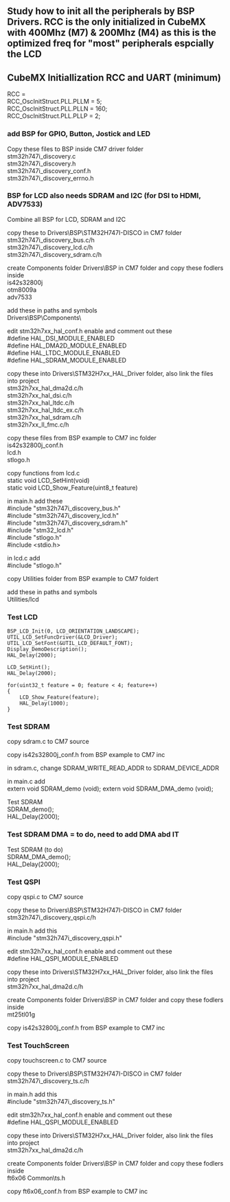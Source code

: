 ## Study how to init all the peripherals by BSP Drivers. RCC is the only initialized in CubeMX with 400Mhz (M7) & 200Mhz (M4) as this is the optimized freq for "most" peripherals espcially the LCD

## CubeMX Initiallization RCC and UART (minimum)  

RCC =   
	RCC_OscInitStruct.PLL.PLLM = 5;  
	RCC_OscInitStruct.PLL.PLLN = 160;  
	RCC_OscInitStruct.PLL.PLLP = 2;  
	
	
### add BSP for GPIO, Button, Jostick and LED 

Copy these files to BSP inside CM7 driver folder   
	stm32h747i_discovery.c  
	stm32h747i_discovery.h  
	stm32h747i_discovery_conf.h  
	stm32h747i_discovery_errno.h  


### BSP for LCD also needs SDRAM and I2C (for DSI to HDMI, ADV7533)

Combine all BSP for LCD, SDRAM and I2C

copy these to Drivers\BSP\STM32H747I-DISCO in CM7 folder   
	stm32h747i_discovery_bus.c/h   
	stm32h747i_discovery_lcd.c/h  
	stm32h747i_discovery_sdram.c/h  

create Components folder Drivers\BSP in CM7 folder and copy these fodlers inside  
	is42s32800j  
	otm8009a  
	adv7533  
	
add these in paths and symbols  
	Drivers\BSP\Components\ 

edit stm32h7xx_hal_conf.h enable and comment out these  
	#define HAL_DSI_MODULE_ENABLED  
	#define HAL_DMA2D_MODULE_ENABLED  
	#define HAL_LTDC_MODULE_ENABLED  
	#define HAL_SDRAM_MODULE_ENABLED  
	
copy these into Drivers\STM32H7xx_HAL_Driver folder, also link the files into project  
	stm32h7xx_hal_dma2d.c/h  
	stm32h7xx_hal_dsi.c/h  
	stm32h7xx_hal_ltdc.c/h  
	stm32h7xx_hal_ltdc_ex.c/h  
	stm32h7xx_hal_sdram.c/h  
	stm32h7xx_ll_fmc.c/h  
	
copy these files from BSP example to CM7 inc folder   
	is42s32800j_conf.h   
	lcd.h   
	stlogo.h   
	
copy functions from lcd.c	
	static void LCD_SetHint(void)   
	static void LCD_Show_Feature(uint8_t feature)   
	
in main.h add these   
	#include "stm32h747i_discovery_bus.h"  
	#include "stm32h747i_discovery_lcd.h"   
	#include "stm32h747i_discovery_sdram.h"   
	#include "stm32_lcd.h"   
	#include "stlogo.h"  
	#include <stdio.h>  
	
in lcd.c add   
	#include "stlogo.h" 
	
copy Utilities folder from BSP example to CM7 foldert  

add these in paths and symbols   
	Utilities/lcd   


### Test LCD  

	BSP_LCD_Init(0, LCD_ORIENTATION_LANDSCAPE);
	UTIL_LCD_SetFuncDriver(&LCD_Driver);
	UTIL_LCD_SetFont(&UTIL_LCD_DEFAULT_FONT);
	Display_DemoDescription();
	HAL_Delay(2000);

	LCD_SetHint();
	HAL_Delay(2000);

	for(uint32_t feature = 0; feature < 4; feature++)
	{
		LCD_Show_Feature(feature);
		HAL_Delay(1000);
	}


### Test SDRAM 

copy sdram.c to CM7 source

copy is42s32800j_conf.h from BSP example to CM7 inc

in sdram.c, change SDRAM_WRITE_READ_ADDR to SDRAM_DEVICE_ADDR  

in main.c add  
	extern void SDRAM_demo (void);
	extern void SDRAM_DMA_demo (void);

Test SDRAM  
	SDRAM_demo();  
	HAL_Delay(2000);  
	
	
### Test SDRAM DMA = to do, need to add DMA abd IT  

Test SDRAM (to do)  
	SDRAM_DMA_demo();  
	HAL_Delay(2000);
	
	
### Test QSPI  

copy qspi.c to CM7 source   

copy these to Drivers\BSP\STM32H747I-DISCO in CM7 folder   
	stm32h747i_discovery_qspi.c/h 

in main.h add this    
	#include "stm32h747i_discovery_qspi.h"  
	
edit stm32h7xx_hal_conf.h enable and comment out these  
	#define HAL_QSPI_MODULE_ENABLED
	
copy these into Drivers\STM32H7xx_HAL_Driver folder, also link the files into project  
	stm32h7xx_hal_dma2d.c/h
	
create Components folder Drivers\BSP in CM7 folder and copy these fodlers inside  
	mt25tl01g   
	
copy is42s32800j_conf.h from BSP example to CM7 inc


### Test TouchScreen

copy touchscreen.c to CM7 source

copy these to Drivers\BSP\STM32H747I-DISCO in CM7 folder   
	stm32h747i_discovery_ts.c/h

in main.h add this    
	#include "stm32h747i_discovery_ts.h"  
	
edit stm32h7xx_hal_conf.h enable and comment out these  
	#define HAL_QSPI_MODULE_ENABLED
	
copy these into Drivers\STM32H7xx_HAL_Driver folder, also link the files into project  
	stm32h7xx_hal_dma2d.c/h
	
create Components folder Drivers\BSP in CM7 folder and copy these fodlers inside  
	ft6x06
	Common\ts.h
		
copy ft6x06_conf.h from BSP example to CM7 inc




